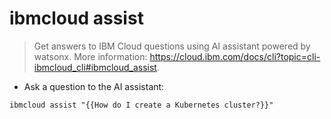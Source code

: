 # ibmcloud assist

> Get answers to IBM Cloud questions using AI assistant powered by watsonx.
> More information: <https://cloud.ibm.com/docs/cli?topic=cli-ibmcloud_cli#ibmcloud_assist>.

- Ask a question to the AI assistant:

`ibmcloud assist "{{How do I create a Kubernetes cluster?}}"`
